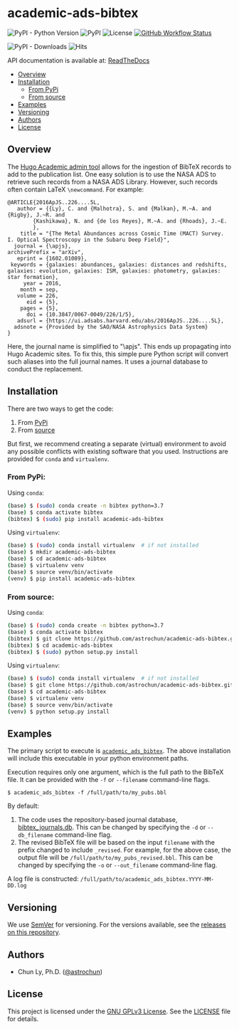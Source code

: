 # academic-ads-bibtex

![PyPI - Python Version](https://img.shields.io/pypi/pyversions/academic-ads-bibtex)
![PyPI](https://img.shields.io/pypi/v/academic-ads-bibtex?color=blue)
![License](https://img.shields.io/github/license/astrochun/academic-ads-bibtex?color=blue)
[![GitHub Workflow Status](https://img.shields.io/github/workflow/status/astrochun/academic-ads-bibtex/Sphinx%20Docs%20Check?label=sphinx%20docs&color=blue)](https://github.com/astrochun/academic-ads-bibtex/actions?query=workflow%3A%22Sphinx+Docs+Check%22)

![PyPI - Downloads](https://img.shields.io/pypi/dm/academic-ads-bibtex?color=light%20green&label=PyPI-download&style=flat-square)
![Hits](https://hitcounter.pythonanywhere.com/count/tag.svg?url=https%3A%2F%2Fgithub.com%2Fastrochun%2Facademic-ads-bibtex)

API documentation is available at: [ReadTheDocs](https://academic-ads-bibtex.readthedocs.io)

- [Overview](#overview)
- [Installation](#installation)
    - [From PyPi](#from-pypi)
    - [From source](#from-source)
- [Examples](#examples)
- [Versioning](#versioning)
- [Authors](#authors)
- [License](#license)

## Overview

The [Hugo Academic admin tool](https://github.com/wowchemy/hugo-academic-cli)
allows for the ingestion of BibTeX records to add to the publication list.
One easy solution is to use the NASA ADS to retrieve such records from a
NASA ADS Library. However, such records often contain LaTeX `\newcommand`.
For example:

```
@ARTICLE{2016ApJS..226....5L,
   author = {{Ly}, C. and {Malhotra}, S. and {Malkan}, M.~A. and {Rigby}, J.~R. and 
        {Kashikawa}, N. and {de los Reyes}, M.~A. and {Rhoads}, J.~E.
        },
    title = "{The Metal Abundances across Cosmic Time (MACT) Survey. I. Optical Spectroscopy in the Subaru Deep Field}",
  journal = {\apjs},
archivePrefix = "arXiv",
   eprint = {1602.01089},
 keywords = {galaxies: abundances, galaxies: distances and redshifts, galaxies: evolution, galaxies: ISM, galaxies: photometry, galaxies: star formation},
     year = 2016,
    month = sep,
   volume = 226,
      eid = {5},
    pages = {5},
      doi = {10.3847/0067-0049/226/1/5},
   adsurl = {https://ui.adsabs.harvard.edu/abs/2016ApJS..226....5L},
  adsnote = {Provided by the SAO/NASA Astrophysics Data System}
}
```

Here, the journal name is simplified to "\apjs". This ends up propagating into
Hugo Academic sites. To fix this, this simple pure Python script will convert
such aliases into the full journal names. It uses a journal database to
conduct the replacement.


## Installation

There are two ways to get the code:
1. From [PyPi](https://pypi.org/project/academic-ads-bibtex/)
2. From [source](https://github.com/astrochun/academic-ads-bibtex)

But first, we recommend creating a separate (virtual) environment to avoid any
possible conflicts with existing software that you used. Instructions are
provided for `conda` and `virtualenv`.

### From PyPi:

Using `conda`:

```bash
(base) $ (sudo) conda create -n bibtex python=3.7
(base) $ conda activate bibtex
(bibtex) $ (sudo) pip install academic-ads-bibtex
```

Using `virtualenv`:

```bash
(base) $ (sudo) conda install virtualenv  # if not installed
(base) $ mkdir academic-ads-bibtex
(base) $ cd academic-ads-bibtex
(base) $ virtualenv venv
(base) $ source venv/bin/activate
(venv) $ pip install academic-ads-bibtex
```

### From source:

Using `conda`:

```bash
(base) $ (sudo) conda create -n bibtex python=3.7
(base) $ conda activate bibtex
(bibtex) $ git clone https://github.com/astrochun/academic-ads-bibtex.git
(bibtex) $ cd academic-ads-bibtex
(bibtex) $ (sudo) python setup.py install
```

Using `virtualenv`:

```bash
(base) $ (sudo) conda install virtualenv  # if not installed
(base) $ git clone https://github.com/astrochun/academic-ads-bibtex.git
(base) $ cd academic-ads-bibtex
(base) $ virtualenv venv
(base) $ source venv/bin/activate
(venv) $ python setup.py install
```

## Examples

The primary script to execute is [`academic_ads_bibtex`](bin/academic_ads_bibtex).
The above installation will include this executable in your python
environment paths.

Execution requires only one argument, which is the full path to the BibTeX
file. It can be provided with the `-f` or `--filename` command-line flags.

```
$ academic_ads_bibtex -f /full/path/to/my_pubs.bbl
```

By default:

1. The code uses the repository-based journal database,
   [bibtex_journals.db](academic_ads_bibtex/database/bibtex_journals.db).
   This can be changed by specifying the `-d` or `--db_filename` command-line
   flag.
2. The revised BibTeX file will be based on the input `filename` with the
   prefix changed to include `_revised`. For example, for the above case,
   the output file will be `/full/path/to/my_pubs_revised.bbl`. This can be
   changed by specifying the `-o` or `--out_filename` command-line flag.

A log file is constructed: `/full/path/to/academic_ads_bibtex.YYYY-MM-DD.log`


## Versioning

We use [SemVer](http://semver.org/) for versioning. For the versions available,
see the [releases on this repository](https://github.com/astrochun/academic-ads-bibtex/releases).


## Authors

* Chun Ly, Ph.D. ([@astrochun](http://www.github.com/astrochun))


## License

This project is licensed under the [GNU GPLv3 License](https://www.gnu.org/licenses/gpl-3.0.en.html).
See the [LICENSE](LICENSE) file for details.
